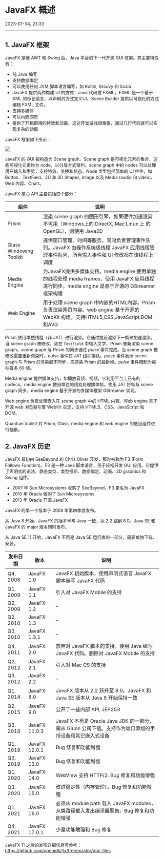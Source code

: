 # JavaFX 概述

2023-07-04, 23:33
****
## 1. JavaFX 框架

JavaFX 是继 AWT 和 Swing 后，Java 平台的下一代开源 GUI 框架。其主要特性有：

- 纯 Java 编写
- 支持数据绑定
- 可以使用任何 JVM 脚本语言编写，如 Kotlin, Groovy 和 Scala
- JavaFX 提供两种构建 UI 的方式：Java 代码或 FXML。FXML 是一个基于 XML 的标记语言，以声明的方式定义UI。Scene Builder 提供以可视化的方式编辑 FXML 文件。
- 支持多媒体
- 可以内嵌网页
- 提供了开箱即用的特效和动画，这对开发游戏很重要，通过几行代码就可以实现复杂的动画

JavaFX 框架如下所示：

![](Pasted%20image%2020230704214212.png)

JavaFX 的 GUI 被构造为 Scene graph。Scene graph 是可视化元素的集合，这些可视化元素称为 node，以分层方式排列。scene graph 中的 nodes 可以处理用户输入和手势，支持特效、变换和状态。Node 类型包括简单的 UI 控件，如 Button、TextField、2D 和 3D Shapes, Image 以及 Media (audio 和 video)、Web 内容、Chart。

JavaFX 核心 API 主要包括四个部分：

| 组件                    | 说明                                                                                                                                      |
| ----------------------- | ---------------------------------------------------------------------------------------------------------------------------------------- |
| Prism                   | 渲染 scene graph 的图形引擎，如果硬件加速渲染不可用（Windows上的 DirectX, Mac Linux 上 的 OpenGL），则使用 Java2D                              |
| Glass Windowing Toolkit | 提供窗口管理、时间等服务，同时负责管理事件队列。JavaFX 由操作系统级线程 JavaFX 应用线程管理事件队列，所有输入事件和 UI 修改都在该线程上调度      |
| Media Engine            | 为JavaFX提供多媒体支持，media engine 使用单独的线程处理 media frames，使用 JavaFX 应用线程进行同步。media engine 是基于开源的 GStreamer 框架构建 |
| Web Engine              | 用于处理 scene graph 中内嵌的HTML内容。Prism 负责渲染网页内容。web engine 基于开源的 WebKit 构建，支持HTML5,CSS,JavaScript,DOM和AVG            |

Prism 使用单独线程（非 JAT）进行渲染。它通过提前渲染下一帧来加速渲染。当 scene graph 被修改，如在 `TextField` 中输入文字，Prism 重新渲染 scene graph。scene graph 与 Prism 的同步通过 *pulse* 事件完成。当 scene graph 被修改需要重新渲染时，*pulse* 事件在 JAT 线程排队。*pulse* 事件表示 scene graph 与 Prism 的渲染层不同步，应渲染 Prism 的最新帧。*pulse* 事件限制为每秒最多 60 帧。

Media engine 提供媒体支持，如播放音频、视频。它利用平台上已有的 codecs。media engine 使用单独的线程处理媒体帧，使用 JAT 将帧与 scene graph 同步。media engine 基于开源的多媒体框架 GStreamer 实现。

Web engine 负责处理嵌入在 scene graph 中的 HTML 内容。Web engine 基于开源 web 浏览器引擎 WebKit 实现，支持 HTML5、CSS、JavaScript 和 DOM。

Quantum toolkit 对 Prism, Glass, media engine 和 web engine 的底层组件进行抽象。

## 2. JavaFX 历史

JavaFX 最初由 SeeBeyond 的 Chris Oliver 开发，那时被称为 F3 (Form Follows Function)。F3 是一种 Java 脚本语言，用于轻松开发 GUI 应用。它提供了声明式的语法、静态类型、类型推断、数据绑定、动画、2D graphics 和 Swing 组件。

- 2007 年 Sun Microsystems 收购了 SeeBeyond，F3 更名为 JavaFX
- 2010 年 Oracle 收购了 Sun Microsystems
- 2013 年 Oracle 开源 JavaFX

JavaFX 的第一个版本于 2008 年第四季度发布。

从 Java 8 开始，JavaFX 的版本号与 Java 一致，从 2.2 跳到 8.0。Java SE 和 JavaFX 的 major 版本同时发布。

从 Java SE 11 开始，JavaFX 不再是 Java SE 运行库的一部分，需要单独下载、安装。

| 发布日期 | 版本          | 说明                                                                                                    |
| -------- | ------------- | ------------------------------------------------------------------------------------------------------- |
| Q4, 2008 | JavaFX 1.0    | JavaFX 初始版本，使用声明式语言 JavaFX 脚本编写 JavaFX 代码                                             |
| Q1, 2009 | JavaFX 1.1    | 引入对 JavaFX Mobile 的支持                                                                             |
| Q2, 2009 | JavaFX 1.2    | –                                                                                                       |
| Q2, 2010 | JavaFX 1.3    | –                                                                                                       |
| Q3, 2010 | JavaFX 1.3.1  | –                                                                                                       |
| Q4, 2011 | JavaFX 2.0    | 放弃对 JavaFX 脚本的支持，使用 Java 编写 JavaFX 代码。删除对 JavaFX Mobile 的支持                       |
| Q2, 2012 | JavaFX 2.1    | 引入对 Mac OS 的支持                                                                                    |
| Q3, 2012 | JavaFX 2.2    | –                                                                                                       |
| Q1, 2014 | JavaFX 8.0    | JavaFX 版本从 2.2 跃升至 8.0。JavaFX 和 Java SE 版本从 Java 8 开始保持一致                              |
| Q2, 2015 | JavaFX 9.0    | 公开了一些内部 API, JEP253                                                                              |
| Q3, 2018 | JavaFX 11.0.3 | JavaFX 不再是 Oracle Java JDK 的一部分，需从 Gluon 公司下载。支持作为端口添加的手持设备和其它嵌入式设备 |
| Q1, 2019 | JavaFX 12.0.1 | Bug 修复和功能增强                                                                                      |
| Q3, 2019 | JavaFX 13.0   | Bug 修复和功能增强                                                                                      |
| Q1, 2020 | JavaFX 14.0   | WebView 支持 HTTP/2. Bug 修复和功能增强                                                                 |
| Q3, 2020 | JavaFX 15.0   | 改进稳定性（内存管理）。Bug 修复和功能增强                                                              |
| Q1, 2021 | JavaFX 16.0   | 必须从 module path 载入 JavaFX modules，从类路径载入发出编译器警告。Bug 修复和功能增强                  |
| Q4, 2021 | JavaFX 17.0.1 | 少量功能增强和 Bug 修复                                                                                 |

JavaFX 11 之后的发布详细信息可参考： https://github.com/openjdk/jfx/tree/master/doc-files

